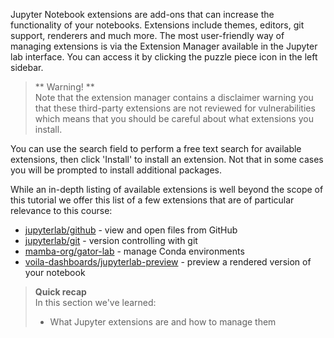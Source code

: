 Jupyter Notebook extensions are add-ons that can increase the functionality of
your notebooks. Extensions include themes, editors, git support, renderers and 
much more. 
The most user-friendly way of managing extensions is via the Extension Manager
available in the Jupyter lab interface. You can access it by clicking the 
puzzle piece icon in the left sidebar. 

> ** Warning! ** <br>
> Note that the extension manager contains a disclaimer warning you that 
> these third-party extensions are not reviewed for vulnerabilities which 
> means that you should be careful about what extensions you install. 

You can use the search field to perform a free text search for available 
extensions, then click 'Install' to install an extension. Not that in some 
cases you will be prompted to install additional packages.

While an in-depth listing of available extensions is well beyond the scope 
of this tutorial we offer this list of a few extensions that are of particular 
relevance to this course:

- [jupyterlab/github](https://github.com/jupyterlab/jupyterlab-github) - 
  view and open files from GitHub
- [jupyterlab/git](https://github.com/jupyterlab/jupyterlab-git) - version 
  controlling with git
- [mamba-org/gator-lab](https://github.com/mamba-org/gator) - manage Conda 
  environments
- [voila-dashboards/jupyterlab-preview](https://github.com/voila-dashboards/voila) - preview a rendered version of your notebook

> **Quick recap** <br>
> In this section we've learned:
> 
> - What Jupyter extensions are and how to manage them